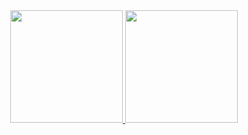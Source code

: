 <div align="center">
  <a href="https://github.com/FellipeAltran">
  <img height="180em" src="https://github-readme-stats.vercel.app/api?username=FellipeAltran&show_icons=true&theme=dark&include_all_commits=true&count_private=true"/>
  <img height="180em" src="https://github-readme-stats.vercel.app/api/top-langs/?username=FellipeAltran&layout=compact&langs_count=7&theme=dark"/>
</div>

<!--
### Hi there 👋

**FellipeAltran/FellipeAltran** is a ✨ _special_ ✨ repository because its `README.md` (this file) appears on your GitHub profile.

Here are some ideas to get you started:

- 🔭 I’m currently working on ...
- 🌱 I’m currently learning ...
- 👯 I’m looking to collaborate on ...
- 🤔 I’m looking for help with ...
- 💬 Ask me about ...
- 📫 How to reach me: ...
- 😄 Pronouns: ...
- ⚡ Fun fact: ...
-->
